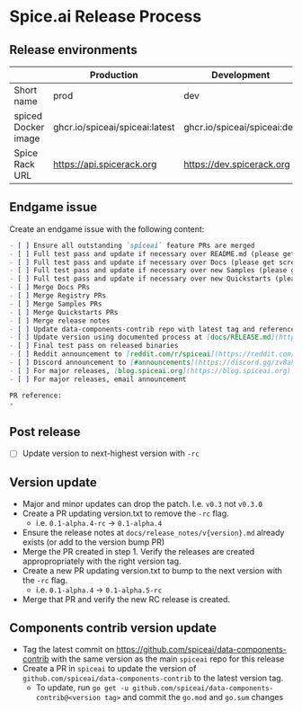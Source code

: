# Spice.ai Release Process

## Release environments

|                     | Production                     | Development                 | Local                         |
| ------------------- | ------------------------------ | --------------------------- | ----------------------------- |
| Short name          | prod                           | dev                         | local                         |
| spiced Docker image | ghcr.io/spiceai/spiceai:latest | ghcr.io/spiceai/spiceai:dev | ghcr.io/spiceai/spiceai:local |
| Spice Rack URL      | https://api.spicerack.org      | https://dev.spicerack.org   | http://localhost:80           |

## Endgame issue

Create an endgame issue with the following content:

```markdown
- [ ] Ensure all outstanding `spiceai` feature PRs are merged
- [ ] Full test pass and update if necessary over README.md (please get screenshots!)
- [ ] Full test pass and update if necessary over Docs (please get screenshots!)
- [ ] Full test pass and update if necessary over new Samples (please get screenshots/videos!)
- [ ] Full test pass and update if necessary over new Quickstarts (please get screenshots/videos!)
- [ ] Merge Docs PRs
- [ ] Merge Registry PRs
- [ ] Merge Samples PRs
- [ ] Merge Quickstarts PRs
- [ ] Merge release notes
- [ ] Update data-components-contrib repo with latest tag and reference it in spiceai. See [Components contrib version update](https://github.com/spiceai/spiceai/blob/trunk/docs/RELEASE.md#components-contrib-version-update)
- [ ] Update version using documented process at [docs/RELEASE.md](https://github.com/spiceai/spiceai/blob/trunk/docs/RELEASE.md#version-update)
- [ ] Final test pass on released binaries
- [ ] Reddit announcement to [reddit.com/r/spiceai](https://reddit.com/r/spiceai)
- [ ] Discord announcement to [#announcements](https://discord.gg/zv8ahzZVpf)
- [ ] For major releases, [blog.spiceai.org](https://blog.spiceai.org) announcement
- [ ] For major releases, email announcement

PR reference:
-
```

## Post release

- [ ] Update version to next-highest version with `-rc`

## Version update

- Major and minor updates can drop the patch. I.e. `v0.3` not `v0.3.0`
- Create a PR updating version.txt to remove the `-rc` flag.
  - i.e. `0.1-alpha.4-rc` -> `0.1-alpha.4`
- Ensure the release notes at `docs/release_notes/v{version}.md` already exists (or add to the version bump PR)
- Merge the PR created in step 1. Verify the releases are created appropropriately with the right version tag.
- Create a new PR updating version.txt to bump to the next version with the `-rc` flag.
  - i.e. `0.1-alpha.4` -> `0.1-alpha.5-rc`
- Merge that PR and verify the new RC release is created.

## Components contrib version update

- Tag the latest commit on https://github.com/spiceai/data-components-contrib with the same version as the main `spiceai` repo for this release
- Create a PR in `spiceai` to update the version of `github.com/spiceai/data-components-contrib` to the latest version tag.
  - To update, run `go get -u github.com/spiceai/data-components-contrib@<version tag>` and commit the `go.mod` and `go.sum` changes
